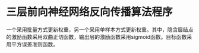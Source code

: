 # 三层前向神经网络反向传播算法程序
一个采用批量方式更新权重，另一个采用单样本方式更新权重。其中，隐含层结点的激励函数采用双曲正切函数，输出层的激励函数采用sigmoid函数。目标函数采用平方误差准则函数。
